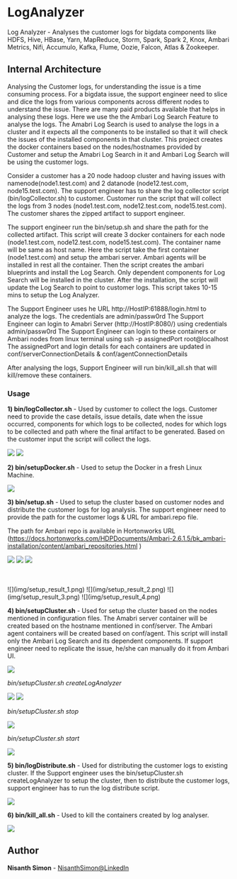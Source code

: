 # LogAnalyzer
Log Analyzer -  Analyses the customer logs for bigdata components like HDFS, Hive, HBase, Yarn, MapReduce, Storm, Spark, Spark 2, Knox, Ambari Metrics, Nifi, Accumulo, Kafka, Flume, Oozie, Falcon, Atlas & Zookeeper.

## Internal Architecture

Analysing the Customer logs, for understanding the issue is a time consuming process. For a bigdata issue, the support engineer need to slice and dice the logs from various components across different nodes to understand the issue. There are many paid products available that helps in analysing these logs. Here we use the the Ambari Log Search Feature to analyse the logs. The Amabri Log Search is used to analyse the logs in a cluster and it expects all the components to be installed so that it will check the issues of the installed components in that cluster. This project creates the docker containers based on the nodes/hostnames provided by Customer and setup the Amabri Log Search in it and Ambari Log Search will be using the customer logs.

Consider a customer has a 20 node hadoop cluster and having issues with namenode(node1.test.com) and 2 datanode (node12.test.com, node15.test.com). The support engineer has to share the log collector script (bin/logCollector.sh) to customer. Customer run the script that will collect the logs from 3 nodes (node1.test.com, node12.test.com, node15.test.com). The customer shares the zipped artifact to support engineer. 

The support engineer run the bin/setup.sh and share the path for the collected artifact. This script will create 3 docker containers for each node (node1.test.com, node12.test.com, node15.test.com). The container name will be same as host name. Here the script take the first container (node1.test.com) and setup the ambari server. Ambari agents will be installed in rest all the container. Then the script creates the ambari blueprints and install the Log Search. Only dependent components for Log Search will be installed in the cluster. After the installation, the script will update the Log Search to point to customer logs. This script takes 10-15 mins to setup the Log Analyzer. 

The Support Engineer uses he URL http://HostIP:61888/login.html to analyze the logs. The credentials are admin/passw0rd
The Support Engineer can login to Amabri Server (http://HostIP:8080/) using credentials admin/passw0rd
The Support Engineer can login to these containers or Ambari nodes from linux terminal using ssh -p assignedPort root@localhost
The assignedPort and login details for each containers are updated in conf/serverConnectionDetails & conf/agentConnectionDetails


After analysing the logs, Support Engineer will run bin/kill_all.sh that will kill/remove these containers.

### Usage

**1) bin/logCollector.sh** - Used by customer to collect the logs. Customer need to provide the case details, issue details, date when the issue occurred, components for which logs to be collected, nodes for which logs to be collected and path where the final artifact to be generated. Based on the customer input the script will collect the logs.
 
  
![](img/logCollector_1.png)
![](img/logCollector_2.png)
 
 
**2) bin/setupDocker.sh**  - Used to setup the Docker in a fresh Linux Machine.

![](img/setupDocker.png)
 
 
**3) bin/setup.sh** - Used to setup the cluster based on customer nodes and distribute the customer logs for log analysis. The support engineer need to provide the path for the customer logs & URL for ambari.repo file. 

The path for Ambari repo is available in Hortonworks URL (https://docs.hortonworks.com/HDPDocuments/Ambari-2.6.1.5/bk_ambari-installation/content/ambari_repositories.html )
 
 
![](img/setup_1.png)
![](img/setup_2.png)
![](img/setup_3.png)
     
 <br>  
 <br>
![](img/setup_result_1.png)
![](img/setup_result_2.png)
![](img/setup_result_3.png)
![](img/setup_result_4.png)
 
 
**4) bin/setupCluster.sh** - Used for setup the cluster based on the nodes mentioned in configuration files. The Amabri server container will be created based on the hostname mentioned in conf/server. The Ambari agent containers will be created based on conf/agent. This script will install only the Ambari Log Search and its dependent components. If support engineer need to replicate the issue, he/she can manually do it from Ambari UI.
 
 
![](img/SetupCluster_CreateCluster0.png)
 
 
*bin/setupCluster.sh createLogAnalyzer*
  
  
![](img/SetupCluster_CreateCluster1.png)
![](img/SetupCluster_CreateCluster2.png)
  
  
*bin/setupCluster.sh stop*
  
  
![](img/SetupCluster_Stop.png)
  
  
*bin/setupCluster.sh start*
  
  
![](img/SetupCluster_Start.png)
  
  
**5) bin/logDistribute.sh** - Used for distributing the customer logs to existing cluster. If the Support engineer uses the bin/setupCluster.sh createLogAnalyzer to setup the cluster, then to distribute the customer logs, support engineer has to run the log distribute script.
  
  
![](img/LogDistribute.png)
  
  
**6) bin/kill_all.sh** - Used to kill the containers created by log analyser.
  
  
![](img/Kill_All.png)
  
  
  
## Author

**Nisanth Simon** - [NisanthSimon@LinkedIn]

[NisanthSimon@LinkedIn]: https://au.linkedin.com/in/nisanth-simon-03b2149
 




